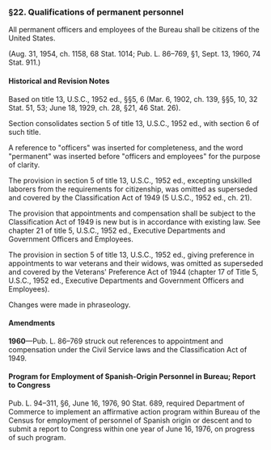### §22. Qualifications of permanent personnel ###

All permanent officers and employees of the Bureau shall be citizens of the United States.

(Aug. 31, 1954, ch. 1158, 68 Stat. 1014; Pub. L. 86–769, §1, Sept. 13, 1960, 74 Stat. 911.)

#### Historical and Revision Notes ####

Based on title 13, U.S.C., 1952 ed., §§5, 6 (Mar. 6, 1902, ch. 139, §§5, 10, 32 Stat. 51, 53; June 18, 1929, ch. 28, §21, 46 Stat. 26).

Section consolidates section 5 of title 13, U.S.C., 1952 ed., with section 6 of such title.

A reference to "officers" was inserted for completeness, and the word "permanent" was inserted before "officers and employees" for the purpose of clarity.

The provision in section 5 of title 13, U.S.C., 1952 ed., excepting unskilled laborers from the requirements for citizenship, was omitted as superseded and covered by the Classification Act of 1949 (5 U.S.C., 1952 ed., ch. 21).

The provision that appointments and compensation shall be subject to the Classification Act of 1949 is new but is in accordance with existing law. See chapter 21 of title 5, U.S.C., 1952 ed., Executive Departments and Government Officers and Employees.

The provision in section 5 of title 13, U.S.C., 1952 ed., giving preference in appointments to war veterans and their widows, was omitted as superseded and covered by the Veterans' Preference Act of 1944 (chapter 17 of Title 5, U.S.C., 1952 ed., Executive Departments and Government Officers and Employees).

Changes were made in phraseology.

#### Amendments ####

**1960**—Pub. L. 86–769 struck out references to appointment and compensation under the Civil Service laws and the Classification Act of 1949.

#### Program for Employment of Spanish-Origin Personnel in Bureau; Report to Congress ####

Pub. L. 94–311, §6, June 16, 1976, 90 Stat. 689, required Department of Commerce to implement an affirmative action program within Bureau of the Census for employment of personnel of Spanish origin or descent and to submit a report to Congress within one year of June 16, 1976, on progress of such program.